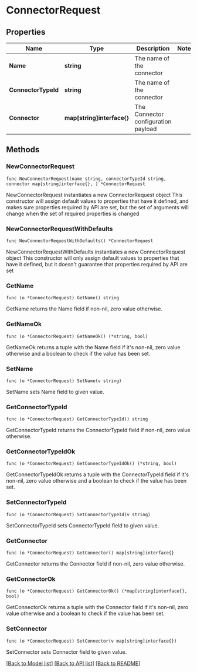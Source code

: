 # ConnectorRequest

## Properties

Name | Type | Description | Notes
------------ | ------------- | ------------- | -------------
**Name** | **string** | The name of the connector | 
**ConnectorTypeId** | **string** | The name of the connector | 
**Connector** | **map[string]interface{}** | The Connector configuration payload | 

## Methods

### NewConnectorRequest

`func NewConnectorRequest(name string, connectorTypeId string, connector map[string]interface{}, ) *ConnectorRequest`

NewConnectorRequest instantiates a new ConnectorRequest object
This constructor will assign default values to properties that have it defined,
and makes sure properties required by API are set, but the set of arguments
will change when the set of required properties is changed

### NewConnectorRequestWithDefaults

`func NewConnectorRequestWithDefaults() *ConnectorRequest`

NewConnectorRequestWithDefaults instantiates a new ConnectorRequest object
This constructor will only assign default values to properties that have it defined,
but it doesn't guarantee that properties required by API are set

### GetName

`func (o *ConnectorRequest) GetName() string`

GetName returns the Name field if non-nil, zero value otherwise.

### GetNameOk

`func (o *ConnectorRequest) GetNameOk() (*string, bool)`

GetNameOk returns a tuple with the Name field if it's non-nil, zero value otherwise
and a boolean to check if the value has been set.

### SetName

`func (o *ConnectorRequest) SetName(v string)`

SetName sets Name field to given value.


### GetConnectorTypeId

`func (o *ConnectorRequest) GetConnectorTypeId() string`

GetConnectorTypeId returns the ConnectorTypeId field if non-nil, zero value otherwise.

### GetConnectorTypeIdOk

`func (o *ConnectorRequest) GetConnectorTypeIdOk() (*string, bool)`

GetConnectorTypeIdOk returns a tuple with the ConnectorTypeId field if it's non-nil, zero value otherwise
and a boolean to check if the value has been set.

### SetConnectorTypeId

`func (o *ConnectorRequest) SetConnectorTypeId(v string)`

SetConnectorTypeId sets ConnectorTypeId field to given value.


### GetConnector

`func (o *ConnectorRequest) GetConnector() map[string]interface{}`

GetConnector returns the Connector field if non-nil, zero value otherwise.

### GetConnectorOk

`func (o *ConnectorRequest) GetConnectorOk() (*map[string]interface{}, bool)`

GetConnectorOk returns a tuple with the Connector field if it's non-nil, zero value otherwise
and a boolean to check if the value has been set.

### SetConnector

`func (o *ConnectorRequest) SetConnector(v map[string]interface{})`

SetConnector sets Connector field to given value.



[[Back to Model list]](../README.md#documentation-for-models) [[Back to API list]](../README.md#documentation-for-api-endpoints) [[Back to README]](../README.md)


